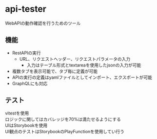 # api-tester

WebAPIの動作確認を行うためのツール

## 機能

- RestAPIの実行
    - URL、リクエストヘッダー、リクエストパラメータの入力
        -  入力はテーブル形式とtextareaを使用したjsonの入力が可能
- 複数タブを表示可能で、タブ毎に定義が可能
- APIの実行の定義はyamlファイルとしてインポート、エクスポートが可能
- GraphQLにも対応

## テスト

vitestを使用  
ロジックに関してはカバレッジを70%は満たせるようにする  
UIはStorybookを使用  
UI観点のテストはStorybookのPlayFunctionを使用してい行う  

